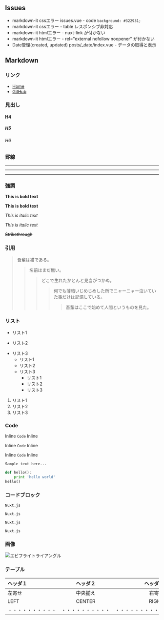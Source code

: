 ## Issues

- markdown-it cssエラー issues.vue - code ```background: #322931;```
- markdown-it cssエラー - table レスポンシブ非対応
- markdown-it htmlエラー - nuxt-link が付かない
- markdown-it htmlエラー - rel="external nofollow noopener" が付かない
- Date管理(created, updated) posts/_date/index.vue - データの取得と表示

## Markdown

### リンク

- [Home](/)
- [GitHub](https://github.co.jp/)

### 見出し

#### H4
##### H5
###### H6

### 罫線

___

---

***

### 強調

**This is bold text**

__This is bold text__

*This is italic text*

_This is italic text_

~~Strikethrough~~

### 引用

> 吾輩は猫である。
>> 名前はまだ無い。
>>> どこで生れたかとんと見当がつかぬ。
>>>> 何でも薄暗いじめじめした所でニャーニャー泣いていた事だけは記憶している。
>>>>> 吾輩はここで始めて人間というものを見た。

### リスト

+ リスト1
- リスト2
* リスト3
  + リスト1
  - リスト2
  * リスト3
    + リスト1
    - リスト2
    * リスト3

1. リスト1
2. リスト2
3. リスト3

### Code

Inline `Code` Inline

Inline ``Code`` Inline

Inline ```Code``` Inline

```
Sample text here...
```

```python
def hello():
    print 'hello world'
hello()
```

### コードブロック

`Nuxt.js`

``Nuxt.js``

```Nuxt.js```

````Nuxt.js````

### 画像

![エビフライトライアングル](http://i.imgur.com/Jjwsc.jpg "サンプル")

### テーブル

|ヘッダ１|ヘッダ２|ヘッダ３|
|:---|:---:|---:|
|左寄せ|中央揃え|右寄せ|
|LEFT|CENTER|RIGHT|
|・・・・・・・・・・|・・・・・・・・・・|・・・・・・・・・・|
